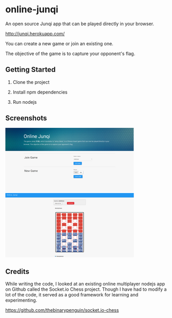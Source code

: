 # online-junqi

An open source Junqi app that can be played directly in your browser.

http://junqi.herokuapp.com/

You can create a new game or join an existing one.

The objective of the game is to capture your opponent's flag. 

Getting Started
---

1. Clone the project

2. Install npm dependencies

3. Run nodejs

Screenshots
---

<img src="https://github.com/samuelyuan/online-junqi/raw/master/images/menu.png" alt="Menu" width="400px" height="200px" />
<img src="https://github.com/samuelyuan/online-junqi/raw/master/images/game.png" alt="Gane" width="400px" height="200px" />

Credits
---

While writing the code, I looked at an existing online multiplayer nodejs app on Github called the
Socket.io Chess project. Though I have had to modify a lot of the code, it served as a good framework for learning 
and experimenting.

https://github.com/thebinarypenguin/socket.io-chess
